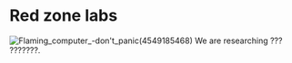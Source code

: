 # Red zone labs
![Flaming_computer_-__don't_panic__(4549185468)](https://github.com/red-zone-labs/.github/assets/75542499/8357b47c-ad82-4ffc-979c-73a3a7a8967f)
We are researching ??? ???????.
